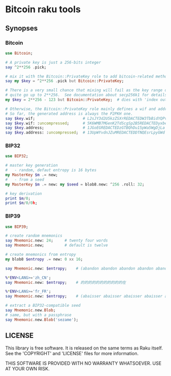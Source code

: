 # Bitcoin raku tools

## Synopses

### Bitcoin
```raku
use Bitcoin;

# A private key is just a 256-bits integer
say ^2**256 .pick;

# mix it with the Bitcoin::PrivateKey role to add bitcoin-related methods
say my $key = ^2**256 .pick but Bitcoin::PrivateKey;

# There is a very small chance that mixing will fail as the key range does not
# quite go up to 2**256.  See documentation about secp256k1 for details.
my $key = 2**256 - 123 but Bitcoin::PrivateKey;  # dies with 'index out of range' message

# Otherwise, the Bitcoin::PrivateKey role mainly defines a wif and address method.
# So far, the generated address is always the P2PKH one.
say $key.wif;                     # L2sJY3d2U5kzZSXrREDACTEDW3TbBidYQPvt3REDACTED84e55wr
say $key.wif: :uncompressed;      # 5K6WMB7MGenK2TdScgSp2B5REDACTEDyxbeamdaREDACTEDPvbt
say $key.address;                 # 1JGoEGREDACTEDzGTBQhDu15pWa5WgDjLa
say $key.address: :uncompressed;  # 13UpWYvdnJZuMREDACTEDDTNQEsrLpyGWd
```

### BIP32

```raku
use BIP32;

# master key generation
#   - random, defaut entropy is 16 bytes
my MasterKey $m .= new;
#   - from a seed
my MasterKey $m .= new: my $seed = blob8.new: ^256 .roll: 32;

# key derivation
print $m/0;
print $m/0/0h;
```

### BIP39

```raku
use BIP39;

# create random mnemonics
say Mnemonic.new: 24;     # twenty four words
say Mnemonic.new;         # default is twelve

# create mnemonics from entropy
my blob8 $entropy .= new: 0 xx 16;

say Mnemonic.new: $entropy;    # (abandon abandon abandon abandon abandon abandon abandon abandon abandon abandon abandon about)

%*ENV<LANG>='zh_CN';
say Mnemonic.new: $entropy;    # 的的的的的的的的的的的在

%*ENV<LANG>='fr_FR';                               
say Mnemonic.new: $entropy;    # (abaisser abaisser abaisser abaisser abaisser abaisser abaisser abaisser abaisser abaisser abaisser abeille) 

# extract a BIP32-compatible seed
say Mnemonic.new.Blob;
# same, but with a passphrase
say Mnemonic.new.Blob('sezame');
```

## LICENSE

This library is free software.  It is released on the same terms as Raku
itself.  See the 'COPYRIGHT' and 'LICENSE' files for more information.

THIS SOFTWARE IS PROVIDED WITH NO WARRANTY WHATSOEVER.  USE AT YOUR OWN RISK.
